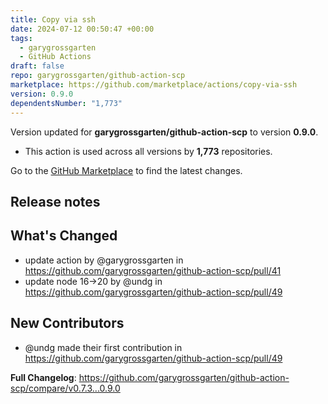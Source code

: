```yaml
---
title: Copy via ssh
date: 2024-07-12 00:50:47 +00:00
tags:
  - garygrossgarten
  - GitHub Actions
draft: false
repo: garygrossgarten/github-action-scp
marketplace: https://github.com/marketplace/actions/copy-via-ssh
version: 0.9.0
dependentsNumber: "1,773"
---
```



Version updated for **garygrossgarten/github-action-scp** to version **0.9.0**.
- This action is used across all versions by **1,773** repositories.

Go to the [GitHub Marketplace](https://github.com/marketplace/actions/copy-via-ssh) to find the latest changes.

## Release notes

## What's Changed
* update action by @garygrossgarten in https://github.com/garygrossgarten/github-action-scp/pull/41
* update node 16->20 by @undg in https://github.com/garygrossgarten/github-action-scp/pull/49

## New Contributors
* @undg made their first contribution in https://github.com/garygrossgarten/github-action-scp/pull/49

**Full Changelog**: https://github.com/garygrossgarten/github-action-scp/compare/v0.7.3...0.9.0
